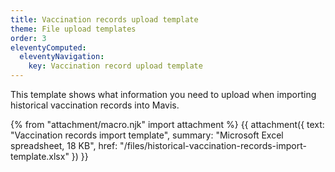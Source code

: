 ```yaml
---
title: Vaccination records upload template
theme: File upload templates
order: 3
eleventyComputed:
  eleventyNavigation:
    key: Vaccination record upload template
---
```


This template shows what information you need to upload when importing historical vaccination records into Mavis.

{% from "attachment/macro.njk" import attachment %}
{{ attachment({
  text: "Vaccination records import template",
  summary: "Microsoft Excel spreadsheet, 18 KB",
  href: "/files/historical-vaccination-records-import-template.xlsx"
}) }}
